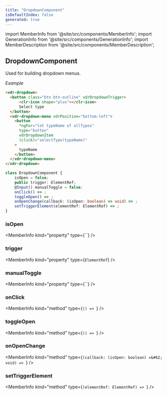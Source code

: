 ```yaml
---
title: "DropdownComponent"
isDefaultIndex: false
generated: true
---
```

<!-- This file was generated from the Vendure source. Do not modify. Instead, re-run the "docs:build" script -->
import MemberInfo from '@site/src/components/MemberInfo';
import GenerationInfo from '@site/src/components/GenerationInfo';
import MemberDescription from '@site/src/components/MemberDescription';


## DropdownComponent

<GenerationInfo sourceFile="packages/admin-ui/src/lib/core/src/shared/components/dropdown/dropdown.component.ts" sourceLine="28" packageName="@bb-vendure/admin-ui" />

Used for building dropdown menus.

*Example*

```HTML
<vdr-dropdown>
  <button class="btn btn-outline" vdrDropdownTrigger>
      <clr-icon shape="plus"></clr-icon>
      Select type
  </button>
  <vdr-dropdown-menu vdrPosition="bottom-left">
    <button
      *ngFor="let typeName of allTypes"
      type="button"
      vdrDropdownItem
      (click)="selectType(typeName)"
    >
      typeName
    </button>
  </vdr-dropdown-menu>
</vdr-dropdown>
```

```ts title="Signature"
class DropdownComponent {
    isOpen = false;
    public trigger: ElementRef;
    @Input() manualToggle = false;
    onClick() => ;
    toggleOpen() => ;
    onOpenChange(callback: (isOpen: boolean) => void) => ;
    setTriggerElement(elementRef: ElementRef) => ;
}
```

<div className="members-wrapper">

### isOpen

<MemberInfo kind="property" type={``}   />


### trigger

<MemberInfo kind="property" type={`ElementRef`}   />


### manualToggle

<MemberInfo kind="property" type={``}   />


### onClick

<MemberInfo kind="method" type={`() => `}   />


### toggleOpen

<MemberInfo kind="method" type={`() => `}   />


### onOpenChange

<MemberInfo kind="method" type={`(callback: (isOpen: boolean) =&#62; void) => `}   />


### setTriggerElement

<MemberInfo kind="method" type={`(elementRef: ElementRef) => `}   />




</div>
